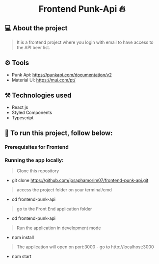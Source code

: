 <div align="center">

 # Frontend  Punk-Api 🔥
  
</div>

## 💻 About the project

> It is a frontend project where you login with email to have access to the API beer list.

## ⚙️ Tools
 
  * Punk Api: https://punkapi.com/documentation/v2
  *  Material UI: https://mui.com/pt/

## ⚒️ Technologies used

 * React js
 * Styled Components
 * Typescript
  
 ## 🚀 To run this project, follow below:


### Prerequisites for Frontend

 ### Running the app locally:

 > Clone this repository
 
 * git clone https://github.com/josaphamorim07/frontend-punk-api.git
  
 > access the project folder on your terminal/cmd
 * cd frontend-punk-api

  > go to the Front End application folder
 * cd  frontend-punk-api

> Run the application in development mode
 * npm install


> The application will open on port:3000 - go to http://localhost:3000
 * npm start
